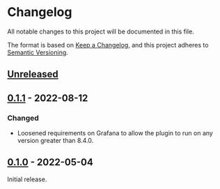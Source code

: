# Changelog

All notable changes to this project will be documented in this file.

The format is based on [Keep a Changelog](https://keepachangelog.com/en/1.0.0/),
and this project adheres to [Semantic Versioning](https://semver.org/spec/v2.0.0.html).

## [Unreleased]

## [0.1.1] - 2022-08-12

### Changed

- Loosened requirements on Grafana to allow the plugin to run on any version
  greater than 8.4.0.

## [0.1.0] - 2022-05-04

Initial release.

[unreleased]: https://github.com/sd2k/grafana-materialize-datasource/compare/v0.1.1...HEAD
[0.1.1]: https://github.com/sd2k/grafana-materialize-datasource/compare/v0.1.0...v0.1.1
[0.1.0]: https://github.com/sd2k/grafana-materialize-datasource/tag/v0.1.0
